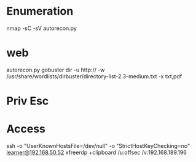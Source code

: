 # Enumeration
nmap -sC -sV <ip>
autorecon.py 

# web
autorecon.py
gobuster dir -u http://<ip> -w /usr/share/wordlists/dirbuster/directory-list-2.3-medium.txt
	-x txt,pdf
# Priv Esc





# Access
ssh -o "UserKnownHostsFile=/dev/null" -o "StrictHostKeyChecking=no" learner@192.168.50.52
xfreerdp +clipboard /u:offsec /v:192.168.189.196
